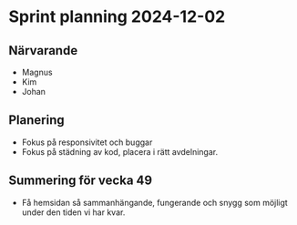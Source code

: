 # Sprint planning 2024-12-02

## Närvarande

- Magnus
- Kim
- Johan

## Planering

- Fokus på responsivitet och buggar
- Fokus på städning av kod, placera i rätt avdelningar.

## Summering för vecka 49

- Få hemsidan så sammanhängande, fungerande och snygg som möjligt under den tiden vi har kvar.
